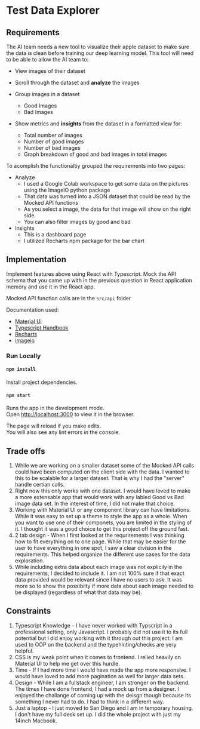 
# Test Data Explorer

## Requirements
The AI team needs a new tool to visualize their apple dataset to make sure the data is clean
before training our deep learning model. This tool will need to be able to allow the AI team to:
* View images of their dataset
* Scroll through the dataset and **analyze** the images
* Group images in a dataset
  * Good Images
  * Bad Images

* Show metrics and **insights** from the dataset in a formatted view for:
  * Total number of images
  * Number of good images
  * Number of bad images
  * Graph breakdown of good and bad images in total images

To acomplish the functionaltiy grouped the requirements into two pages:
* Analyze
  * I used a Google Colab workspace to get some data on the pictures using the ImageIO python package
  * That data was turned into a JSON dataset that could be read by the Mocked API functions
  * As you select a image, the data for that image will show on the right side.
  * You can also filter images by good and bad
* Insights
  * This is a dashboard page
  * I utilized Recharts npm package for the bar chart


## Implementation
Implement features above using React with Typescript. Mock the API schema that you came up
with in the previous question in React application memory and use it in the React app.

Mocked API function calls are in the `src/api` folder

Documentation used:
* [Material Ui](https://mui.com)
* [Typescript Handbook](https://www.typescriptlang.org/docs/handbook/)
* [Recharts](https://recharts.org/en-US/api)
* [imageio](https://imageio.readthedocs.io/en/v2.8.0/devapi.html)

### Run Locally

#### `npm install`

Install project dependencies.

#### `npm start`

Runs the app in the development mode.\
Open [http://localhost:3000](http://localhost:3000) to view it in the browser.

The page will reload if you make edits.\
You will also see any lint errors in the console.

## Trade offs
1. While we are working on a smaller dataset some of the Mocked API calls could have been computed on the client side with the data. I wanted to this to be scalable for a larger dataset. That is why I had the "server" handle certian calls.
2. Right now this only works with one dataset. I would have loved to make a more extensable app that would work with any labled Good vs Bad image data set. In the interest of time, I did not make that choice.
3. Working with Material UI or any component library can have limitations. While it was easy to set up a theme to style the app as a whole. When you want to use one of their componets, you are limited in the styling of it. I thought it was a good choice to get this project off the ground fast.
4. 2 tab design - When I first looked at the requrirements I was thinking how to fit everything on to one page. While that may be easier for the user to have everything in one spot, I saw a clear division in the requirements. This helped organize the different use cases for the data exploration.
5. While including extra data about each image was not explicily in the requirements, I decided to include it. I am not 100% sure if that exact data provided would be relevant since I have no users to ask. It was more so to show the possibilty if more data about each image needed to be displayed (regardless of what that data may be).


## Constraints
1. Typescript Knowledge - I have never worked with Typscript in a professional setting, only Javascript. I probably did not use it to its full potential but I did enjoy working with it through out this project. I am used to OOP on the backend and the typehinting/checks are very helpful.
2. CSS is my weak point when it comes to frontend. I relied heavily on  Material UI to help me get over this hurdle.
3. Time - If I had more time I would have made the app more responsive. I would have loved to add more pagination as well for larger data sets.
4. Design - While I am a fullstack engineer, I am stronger on the backend. The times I have done frontend, I had a mock up from a designer. I enjoyed the challange of coming up with the deisgn though because its something I never had to do. I had to think in a different way.
5. Just a laptop - I just moved to San Diego and I am in temporary housing. I don't have my full desk set up. I did the whole project with just my 14inch Macbook.